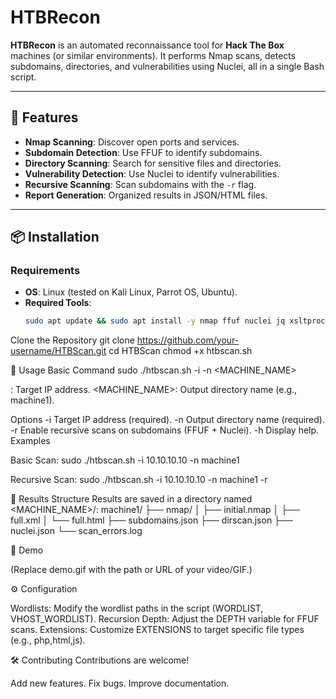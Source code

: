 # HTBRecon

**HTBRecon** is an automated reconnaissance tool for **Hack The Box** machines (or similar environments). It performs Nmap scans, detects subdomains, directories, and vulnerabilities using Nuclei, all in a single Bash script.

---

## 📌 Features
- **Nmap Scanning**: Discover open ports and services.
- **Subdomain Detection**: Use FFUF to identify subdomains.
- **Directory Scanning**: Search for sensitive files and directories.
- **Vulnerability Detection**: Use Nuclei to identify vulnerabilities.
- **Recursive Scanning**: Scan subdomains with the `-r` flag.
- **Report Generation**: Organized results in JSON/HTML files.

---

## 📦 Installation

### Requirements
- **OS**: Linux (tested on Kali Linux, Parrot OS, Ubuntu).
- **Required Tools**:
  ```bash
  sudo apt update && sudo apt install -y nmap ffuf nuclei jq xsltproc
Clone the Repository
git clone https://github.com/your-username/HTBScan.git
cd HTBScan
chmod +x htbscan.sh

🚀 Usage
Basic Command
sudo ./htbscan.sh -i <IP> -n <MACHINE_NAME>

<IP>: Target IP address.
<MACHINE_NAME>: Output directory name (e.g., machine1).

Options
-i <IP> Target IP address (required).
-n <NAME> Output directory name (required).
-r Enable recursive scans on subdomains (FFUF + Nuclei).
-h Display help.
Examples

Basic Scan:
sudo ./htbscan.sh -i 10.10.10.10 -n machine1

Recursive Scan:
sudo ./htbscan.sh -i 10.10.10.10 -n machine1 -r



📂 Results Structure
Results are saved in a directory named <MACHINE_NAME>/:
machine1/
├── nmap/
│   ├── initial.nmap
│   ├── full.xml
│   └── full.html
├── subdomains.json
├── dirscan.json
├── nuclei.json
└── scan_errors.log

🎥 Demo

(Replace demo.gif with the path or URL of your video/GIF.)

⚙️ Configuration

Wordlists: Modify the wordlist paths in the script (WORDLIST, VHOST_WORDLIST).
Recursion Depth: Adjust the DEPTH variable for FFUF scans.
Extensions: Customize EXTENSIONS to target specific file types (e.g., php,html,js).


🛠 Contributing
Contributions are welcome!

Add new features.
Fix bugs.
Improve documentation.

